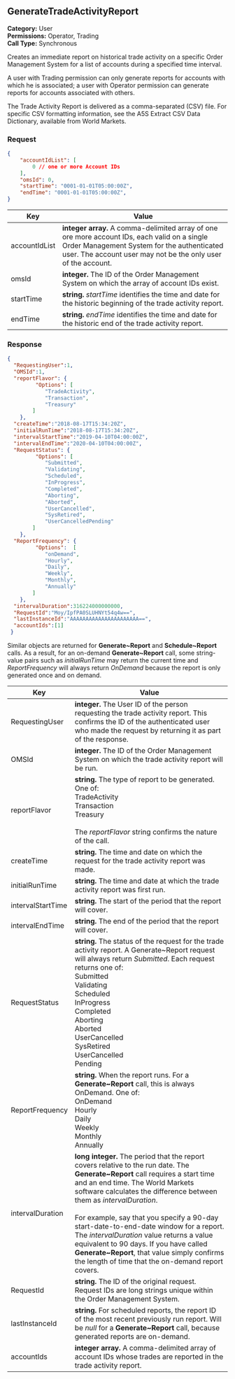 ## GenerateTradeActivityReport

**Category:** User<br />
**Permissions:** Operator, Trading<br />
**Call Type:** Synchronous

Creates an immediate report on historical trade activity on a specific Order Management System for a list of accounts during a specified time interval.

A user with Trading permission can only generate reports for accounts with which he is associated; a user with Operator permission can generate reports for accounts associated with others.

The Trade Activity Report is delivered as a comma-separated (CSV) file. For specific CSV formatting information, see the A5S Extract CSV Data Dictionary, available from World Markets.

### Request

```json
{
	"accountIdList": [
		0 // one or more Account IDs
	],
	"omsId": 0,
	"startTime": "0001-01-01T05:00:00Z",
	"endTime": "0001-01-01T05:00:00Z",
}
```

| Key           | Value                                                        |
| ------------- | ------------------------------------------------------------ |
| accountIdList | **integer array.** A comma-delimited array of one ore more account IDs, each valid on a single Order Management System for the authenticated user. The account user may not be the only user of the account. |
| omsId         | **integer.**  The ID of the Order Management System on which the array of account IDs exist. |
| startTime     | **string.**  *startTime* identifies the time and date for the historic beginning of the trade activity report. |
| endTime       | **string.**  *endTime* identifies the time and date for the historic end of the trade activity report. |

### Response

```json
{
  "RequestingUser":1,
  "OMSId":1,
  "reportFlavor": {
		 "Options": [
			"TradeActivity",
			"Transaction",
			"Treasury"
		] 
	},
  "createTime":"2018-08-17T15:34:20Z",
  "initialRunTime":"2018-08-17T15:34:20Z",
  "intervalStartTime":"2019-04-10T04:00:00Z",
  "intervalEndTime":"2020-04-10T04:00:00Z",
  "RequestStatus": {
		 "Options": [
			"Submitted",
			"Validating",
			"Scheduled",
			"InProgress",
			"Completed",
			"Aborting",
			"Aborted",
			"UserCancelled",
			"SysRetired",
			"UserCancelledPending"
		] 
	},
  "ReportFrequency": {
		 "Options":  [
			"onDemand",
			"Hourly",
			"Daily",
			"Weekly",
			"Monthly",
			"Annually"
		] 
	},
  "intervalDuration":316224000000000,
  "RequestId":"Moy/IpfPA0SLUHNYt54q4w==",
  "lastInstanceId":"AAAAAAAAAAAAAAAAAAAAAA==",
  "accountIds":[1]
 }
```

Similar objects are returned for **Generate~Report** and **Schedule~Report** calls. As a result, for an on-demand **Generate~Report** call, some string-value pairs such as *initialRunTime* may return the current time and *ReportFrequency* will always return *OnDemand* because the report is only generated once and on demand.

| Key               | Value                                                        |
| ----------------- | ------------------------------------------------------------ |
| RequestingUser    | **integer.** The User ID of the person requesting the trade activity report. This confirms the ID of the authenticated user who made the request by returning it as part of the response. |
| OMSId             | **integer.** The ID of the Order Management System on which the trade activity report will be run. |
| reportFlavor      | **string.** The type of report to be generated. One of:<br />TradeActivity<br />Transaction<br />Treasury<br /><br />The *reportFlavor* string confirms the nature of the call. |
| createTime        | **string.** The time and date on which the request for the trade activity report was made. |
| initialRunTime    | **string.**  The time and date at which the trade activity report was first run. |
| intervalStartTime | **string.** The start of the period that the report will cover. |
| intervalEndTime   | **string.**  The end of the period that the report will cover. |
| RequestStatus     | **string.** The status of the request for the trade activity report. A Generate~Report request will always return *Submitted*. Each request returns one of:<br />Submitted<br />Validating<br />Scheduled<br />InProgress<br />Completed<br />Aborting<br />Aborted<br />UserCancelled<br />SysRetired<br />UserCancelled<br />Pending |
| ReportFrequency   | **string.** When the report runs. For a **Generate~Report** call, this is always OnDemand. One of:<br />OnDemand<br />Hourly<br />Daily<br />Weekly<br />Monthly<br />Annually |
| intervalDuration  | **long integer.** The period that the report covers relative to the run date. The **Generate~Report** call requires a start time and an end time. The World Markets  software calculates the difference between them as *intervalDuration*.<br /><br />For example, say that you specify a 90-day start-date-to-end-date window for a report. The *intervalDuration* value returns a value equivalent to 90 days. If you have called **Generate~Report**, that value simply confirms the length of time that the on-demand report covers. |
| RequestId         | **string.** The ID of the original request. Request IDs are long strings unique within the Order Management System. |
| lastInstanceId    | **string.** For scheduled reports, the report ID of the most recent previously run report. Will be *null* for a **Generate~Report** call, because generated reports are on-demand. |
| accountIds        | **integer array.** A comma-delimited array of account IDs whose trades are reported in the trade activity report. |


